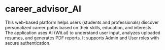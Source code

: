# career_advisor_AI
This web-based platform helps users (students and professionals) discover personalized career paths based on their skills, education, and interests. The application uses AI (Wit.ai) to understand user input, analyzes uploaded resumes, and generates PDF reports. It supports Admin and User roles with secure authentication.
